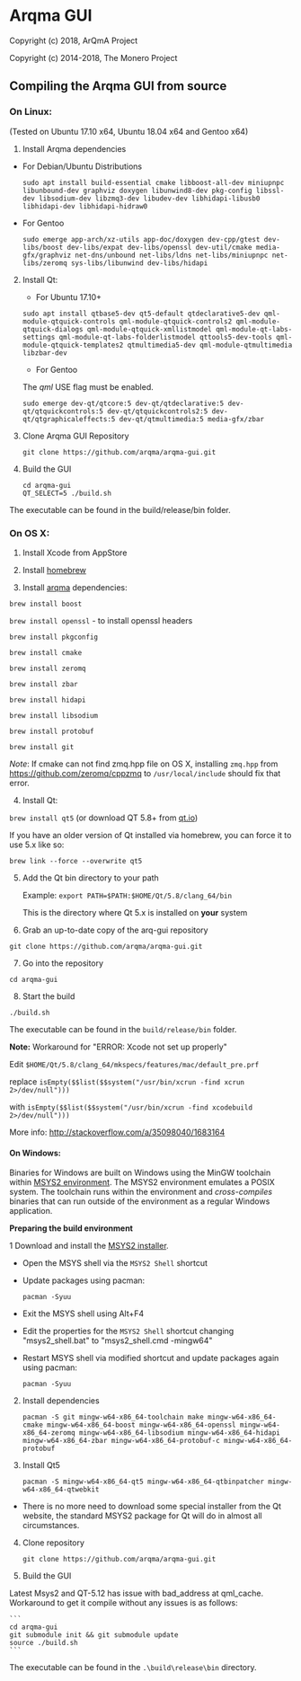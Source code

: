 # Arqma GUI

Copyright (c) 2018, ArQmA Project

Copyright (c) 2014-2018, The Monero Project

## Compiling the Arqma GUI from source

### On Linux:

(Tested on Ubuntu 17.10 x64, Ubuntu 18.04 x64 and Gentoo x64)

1. Install Arqma dependencies

  - For Debian/Ubuntu Distributions

	`sudo apt install build-essential cmake libboost-all-dev miniupnpc libunbound-dev graphviz doxygen libunwind8-dev pkg-config libssl-dev libsodium-dev libzmq3-dev libudev-dev libhidapi-libusb0 libhidapi-dev libhidapi-hidraw0`

  - For Gentoo

	`sudo emerge app-arch/xz-utils app-doc/doxygen dev-cpp/gtest dev-libs/boost dev-libs/expat dev-libs/openssl dev-util/cmake media-gfx/graphviz net-dns/unbound net-libs/ldns net-libs/miniupnpc net-libs/zeromq sys-libs/libunwind dev-libs/hidapi`

2. Install Qt:

   - For Ubuntu 17.10+

   `sudo apt install qtbase5-dev qt5-default qtdeclarative5-dev qml-module-qtquick-controls qml-module-qtquick-controls2 qml-module-qtquick-dialogs qml-module-qtquick-xmllistmodel qml-module-qt-labs-settings qml-module-qt-labs-folderlistmodel qttools5-dev-tools qml-module-qtquick-templates2 qtmultimedia5-dev qml-module-qtmultimedia libzbar-dev`

   - For Gentoo

   The *qml* USE flag must be enabled.

   `sudo emerge dev-qt/qtcore:5 dev-qt/qtdeclarative:5 dev-qt/qtquickcontrols:5 dev-qt/qtquickcontrols2:5 dev-qt/qtgraphicaleffects:5 dev-qt/qtmultimedia:5 media-gfx/zbar`


3. Clone Arqma GUI Repository

	  `git clone https://github.com/arqma/arqma-gui.git`

4. Build the GUI

    ```
    cd arqma-gui
    QT_SELECT=5 ./build.sh
    ```

The executable can be found in the build/release/bin folder.

### On OS X:

1. Install Xcode from AppStore

2. Install [homebrew](http://brew.sh/)

3. Install [arqma](https://github.com/arqma/arqma) dependencies:

  `brew install boost`

  `brew install openssl` - to install openssl headers

  `brew install pkgconfig`

  `brew install cmake`

  `brew install zeromq`

  `brew install zbar`

  `brew install hidapi`

  `brew install libsodium`

  `brew install protobuf`

  `brew install git`


  *Note*: If cmake can not find zmq.hpp file on OS X, installing `zmq.hpp` from https://github.com/zeromq/cppzmq to `/usr/local/include` should fix that error.

4. Install Qt:

  `brew install qt5`  (or download QT 5.8+ from [qt.io](https://www.qt.io/download-open-source/))

  If you have an older version of Qt installed via homebrew, you can force it to use 5.x like so:

  `brew link --force --overwrite qt5`

5. Add the Qt bin directory to your path

    Example: `export PATH=$PATH:$HOME/Qt/5.8/clang_64/bin`

    This is the directory where Qt 5.x is installed on **your** system

6. Grab an up-to-date copy of the arq-gui repository

  `git clone https://github.com/arqma/arqma-gui.git`

7. Go into the repository

  `cd arqma-gui`

8. Start the build

  `./build.sh`

The executable can be found in the `build/release/bin` folder.

**Note:** Workaround for "ERROR: Xcode not set up properly"

Edit `$HOME/Qt/5.8/clang_64/mkspecs/features/mac/default_pre.prf`

replace
`isEmpty($$list($$system("/usr/bin/xcrun -find xcrun 2>/dev/null")))`

with
`isEmpty($$list($$system("/usr/bin/xcrun -find xcodebuild 2>/dev/null")))`

More info: http://stackoverflow.com/a/35098040/1683164


#### On Windows:

Binaries for Windows are built on Windows using the MinGW toolchain within
[MSYS2 environment](http://msys2.github.io). The MSYS2 environment emulates a
POSIX system. The toolchain runs within the environment and *cross-compiles*
binaries that can run outside of the environment as a regular Windows
application.

**Preparing the build environment**

1 Download and install the [MSYS2 installer](http://msys2.github.io).
  * Open the MSYS shell via the `MSYS2 Shell` shortcut
  * Update packages using pacman:  

        pacman -Syuu  

  * Exit the MSYS shell using Alt+F4  
  * Edit the properties for the `MSYS2 Shell` shortcut changing "msys2_shell.bat" to "msys2_shell.cmd -mingw64"
  * Restart MSYS shell via modified shortcut and update packages again using pacman:  

        pacman -Syuu  

2. Install dependencies

    ```
    pacman -S git mingw-w64-x86_64-toolchain make mingw-w64-x86_64-cmake mingw-w64-x86_64-boost mingw-w64-x86_64-openssl mingw-w64-x86_64-zeromq mingw-w64-x86_64-libsodium mingw-w64-x86_64-hidapi mingw-w64-x86_64-zbar mingw-w64-x86_64-protobuf-c mingw-w64-x86_64-protobuf
    ```

3. Install Qt5

   ```
   pacman -S mingw-w64-x86_64-qt5 mingw-w64-x86_64-qtbinpatcher mingw-w64-x86_64-qtwebkit
   ```

  * There is no more need to download some special installer from the Qt website, the standard MSYS2 package for Qt will do in almost all circumstances.

4. Clone repository

    `git clone https://github.com/arqma/arqma-gui.git`

5. Build the GUI

Latest Msys2 and QT-5.12 has issue with bad_address at qml_cache. Workaround to get it compile without any issues is as follows:

    ```
    cd arqma-gui
    git submodule init && git submodule update
    source ./build.sh
    ```

The executable can be found in the ```.\build\release\bin``` directory.
